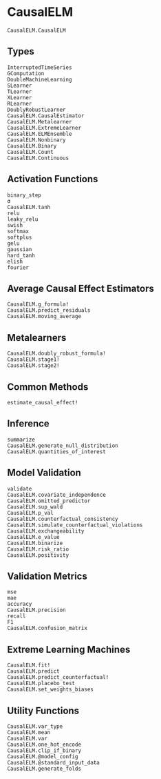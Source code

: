 # CausalELM
```@docs
CausalELM.CausalELM
```

## Types
```@docs
InterruptedTimeSeries
GComputation
DoubleMachineLearning
SLearner
TLearner
XLearner
RLearner
DoublyRobustLearner
CausalELM.CausalEstimator
CausalELM.Metalearner
CausalELM.ExtremeLearner
CausalELM.ELMEnsemble
CausalELM.Nonbinary
CausalELM.Binary
CausalELM.Count
CausalELM.Continuous
```

## Activation Functions
```@docs
binary_step
σ
CausalELM.tanh
relu
leaky_relu
swish
softmax
softplus
gelu
gaussian
hard_tanh
elish
fourier
```

## Average Causal Effect Estimators
```@docs
CausalELM.g_formula!
CausalELM.predict_residuals
CausalELM.moving_average
```

## Metalearners
```@docs
CausalELM.doubly_robust_formula!
CausalELM.stage1!
CausalELM.stage2!
```

## Common Methods
```@docs
estimate_causal_effect!
```

## Inference
```@docs
summarize
CausalELM.generate_null_distribution
CausalELM.quantities_of_interest
```

## Model Validation
```@docs
validate
CausalELM.covariate_independence
CausalELM.omitted_predictor
CausalELM.sup_wald
CausalELM.p_val
CausalELM.counterfactual_consistency
CausalELM.simulate_counterfactual_violations
CausalELM.exchangeability
CausalELM.e_value
CausalELM.binarize
CausalELM.risk_ratio
CausalELM.positivity
```

## Validation Metrics
```@docs
mse
mae
accuracy
CausalELM.precision
recall
F1
CausalELM.confusion_matrix
```

## Extreme Learning Machines
```@docs
CausalELM.fit!
CausalELM.predict
CausalELM.predict_counterfactual!
CausalELM.placebo_test
CausalELM.set_weights_biases
```

## Utility Functions
```@docs
CausalELM.var_type
CausalELM.mean
CausalELM.var
CausalELM.one_hot_encode
CausalELM.clip_if_binary
CausalELM.@model_config
CausalELM.@standard_input_data
CausalELM.generate_folds
```
